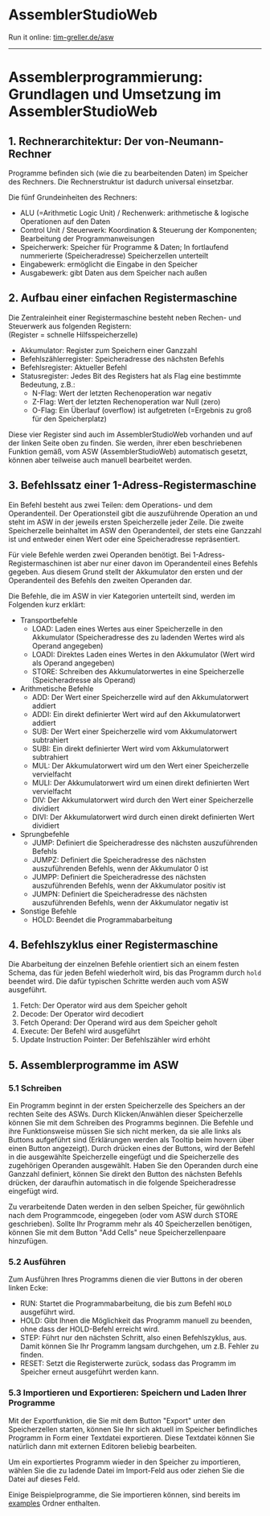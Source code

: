 # AssemblerStudioWeb
Run it online: [tim-greller.de/asw](https://tim-greller.de/asw/)

_______________

# Assemblerprogrammierung: Grundlagen und Umsetzung im AssemblerStudioWeb

## 1. Rechnerarchitektur: Der von-Neumann-Rechner

Programme befinden sich (wie die zu bearbeitenden Daten) im Speicher des Rechners. Die Rechnerstruktur ist dadurch universal einsetzbar.

Die fünf Grundeinheiten des Rechners:

- ALU (=Arithmetic Logic Unit) / Rechenwerk: arithmetische & logische Operationen auf den Daten
- Control Unit / Steuerwerk: Koordination & Steuerung der Komponenten; Bearbeitung der Programmanweisungen
- Speicherwerk: Speicher für Programme & Daten; In fortlaufend nummerierte (Speicheradresse) Speicherzellen unterteilt
- Eingabewerk: ermöglicht die Eingabe in den Speicher
- Ausgabewerk: gibt Daten aus dem Speicher nach außen

## 2. Aufbau einer einfachen Registermaschine
Die Zentraleinheit einer Registermaschine besteht neben Rechen- und Steuerwerk aus folgenden Registern:  
(Register = schnelle Hilfsspeicherzelle)

- Akkumulator: Register zum Speichern einer Ganzzahl
- Befehlszählerregister: Speicheradresse des nächsten Befehls
- Befehlsregister: Aktueller Befehl
- Statusregister: Jedes Bit des Registers hat als Flag eine bestimmte Bedeutung, z.B.:
    - N-Flag: Wert der letzten Rechenoperation war negativ
    - Z-Flag: Wert der letzten Rechenoperation war Null (zero)
    - O-Flag: Ein Überlauf (overflow) ist aufgetreten (=Ergebnis zu groß für den Speicherplatz)  

Diese vier Register sind auch im AssemblerStudioWeb vorhanden und auf der linken Seite oben zu finden. Sie werden, ihrer eben beschriebenen Funktion gemäß, vom ASW (AssemblerStudioWeb) automatisch gesetzt, können aber teilweise auch manuell bearbeitet werden.


## 3. Befehlssatz einer 1-Adress-Registermaschine

Ein Befehl besteht aus zwei Teilen: dem Operations- und dem Operandenteil. Der Operationsteil gibt die auszuführende Operation an und steht im ASW in der jeweils ersten Speicherzelle jeder Zeile. Die zweite Speicherzelle beinhaltet im ASW den Operandenteil, der stets eine Ganzzahl ist und entweder einen Wert oder eine Speicheradresse repräsentiert.

Für viele Befehle werden zwei Operanden benötigt. Bei 1-Adress-Registermaschinen ist aber nur einer davon im Operandenteil eines Befehls gegeben. Aus diesem Grund stellt der Akkumulator den ersten und der Operandenteil des Befehls den zweiten Operanden dar.

Die Befehle, die im ASW in vier Kategorien unterteilt sind, werden im Folgenden kurz erklärt:

- Transportbefehle
    - LOAD: Laden eines Wertes aus einer Speicherzelle in den Akkumulator (Speicheradresse des zu ladenden Wertes wird als Operand angegeben)
    - LOADI: Direktes Laden eines Wertes in den Akkumulator (Wert wird als Operand angegeben)
    - STORE: Schreiben des Akkumulatorwertes in eine Speicherzelle (Speicheradresse als Operand)
- Arithmetische Befehle
    - ADD: Der Wert einer Speicherzelle wird auf den Akkumulatorwert addiert
    - ADDI: Ein direkt definierter Wert wird auf den Akkumulatorwert addiert
    - SUB: Der Wert einer Speicherzelle wird vom Akkumulatorwert subtrahiert
    - SUBI: Ein direkt definierter Wert wird vom Akkumulatorwert subtrahiert
    - MUL: Der Akkumulatorwert wird um den Wert einer Speicherzelle vervielfacht
    - MULI: Der Akkumulatorwert wird um einen direkt definierten Wert vervielfacht
    - DIV: Der Akkumulatorwert wird durch den Wert einer Speicherzelle dividiert
    - DIVI: Der Akkumulatorwert wird durch einen direkt definierten Wert dividiert
- Sprungbefehle
    - JUMP: Definiert die Speicheradresse des nächsten auszuführenden Befehls
    - JUMPZ: Definiert die Speicheradresse des nächsten auszuführenden Befehls, wenn der Akkumulator 0 ist
    - JUMPP: Definiert die Speicheradresse des nächsten auszuführenden Befehls, wenn der Akkumulator positiv ist
    - JUMPN: Definiert die Speicheradresse des nächsten auszuführenden Befehls, wenn der Akkumulator negativ ist
- Sonstige Befehle
    - HOLD: Beendet die Programmabarbeitung

## 4. Befehlszyklus einer Registermaschine

Die Abarbeitung der einzelnen Befehle orientiert sich an einem festen Schema, das für jeden Befehl wiederholt wird, bis das Programm durch `hold` beendet wird. Die dafür typischen Schritte werden auch vom ASW ausgeführt.

1. Fetch: Der Operator wird aus dem Speicher geholt
2. Decode: Der Operator wird decodiert
3. Fetch Operand: Der Operand wird aus dem Speicher geholt
4. Execute: Der Befehl wird ausgeführt
5. Update Instruction Pointer: Der Befehlszähler wird erhöht

## 5. Assemblerprogramme im ASW
### 5.1 Schreiben
Ein Programm beginnt in der ersten Speicherzelle des Speichers an der rechten Seite des ASWs. Durch Klicken/Anwählen dieser Speicherzelle können Sie mit dem Schreiben des Programms beginnen. Die Befehle und ihre Funktionsweise müssen Sie sich nicht merken, da sie alle links als Buttons aufgeführt sind (Erklärungen werden als Tooltip beim hovern über einen Button angezeigt). Durch drücken eines der Buttons, wird der Befehl in die ausgewählte Speicherzelle eingefügt und die Speicherzelle des zugehörigen Operanden ausgewählt. Haben Sie den Operanden durch eine Ganzzahl definiert, können Sie direkt den Button des nächsten Befehls drücken, der daraufhin automatisch in die folgende Speicheradresse eingefügt wird.

Zu verarbeitende Daten werden in den selben Speicher, für gewöhnlich nach dem Programmcode, eingegeben (oder vom ASW durch STORE geschrieben). Sollte Ihr Programm mehr als 40 Speicherzellen benötigen, können Sie mit dem Button "Add Cells" neue Speicherzellenpaare hinzufügen.



### 5.2 Ausführen
Zum Ausführen Ihres Programms dienen die vier Buttons in der oberen linken Ecke:

- RUN: Startet die Programmabarbeitung, die bis zum Befehl `HOLD` ausgeführt wird.
- HOLD: Gibt Ihnen die Möglichkeit das Programm manuell zu beenden, ohne dass der HOLD-Befehl erreicht wird.
- STEP: Führt nur den nächsten Schritt, also einen Befehlszyklus, aus. Damit können Sie Ihr Programm langsam durchgehen, um z.B. Fehler zu finden.
- RESET: Setzt die Registerwerte zurück, sodass das Programm im Speicher erneut ausgeführt werden kann.

### 5.3 Importieren und Exportieren: Speichern und Laden Ihrer Programme
Mit der Exportfunktion, die Sie mit dem Button "Export" unter den Speicherzellen starten, können Sie Ihr sich aktuell im Speicher befindliches Programm in Form einer Textdatei exportieren. Diese Textdatei können Sie natürlich dann mit externen Editoren beliebig bearbeiten.

Um ein exportiertes Programm wieder in den Speicher zu importieren, wählen Sie die zu ladende Datei im Import-Feld aus oder ziehen Sie die Datei auf dieses Feld.

Einige Beispielprogramme, die Sie importieren können, sind bereits im [examples](/examples) Ordner enthalten.
